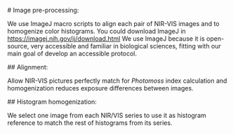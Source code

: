 \# Image pre-processing:

We use ImageJ macro scripts to align each pair of NIR-VIS images and to
homogenize color histograms. You could download ImageJ in
<https://imagej.nih.gov/ij/download.html> We use ImageJ because it is
open-source, very accessible and familiar in biological sciences,
fitting with our main goal of develop an accessible protocol.

\#\# Alignment:

Allow NIR-VIS pictures perfectly match for *Photomoss* index calculation
and homogenization reduces exposure differences between images.

\#\# Histogram homogenization:

We select one image from each NIR/VIS series to use it as histogram
reference to match the rest of histograms from its series.

